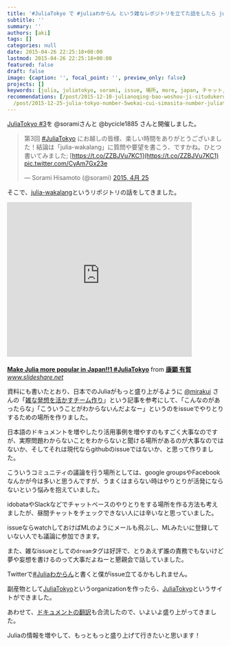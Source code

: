 ```yaml
---
title: '#JuliaTokyo で #juliaわからん という雑なレポジトリを立てた話をしたら julia.tokyo ができてた '
subtitle: ''
summary: ''
authors: [aki]
tags: []
categories: null
date: 2015-04-26 22:25:18+00:00
lastmod: 2015-04-26 22:25:18+00:00
featured: false
draft: false
image: {caption: '', focal_point: '', preview_only: false}
projects: []
keywords: [julia, juliatokyo, sorami, issue, 場所, more, japan, チャット, やりとり, make]
recommendations: [/post/2015-12-10-julianoqing-bao-woshou-ji-situdukeruniha/, /post/2014-07-05-number-juliatokyo-01de-julia100ben-notuku-wofa-biao-sitekimasita/,
  /post/2015-12-25-julia-tokyo-number-5wokai-cui-simasita-number-juliatokyo/]
---
```

[JuliaTokyo #3](http://juliatokyo.connpass.com/event/13218/)を @soramiさんと @bycicle1885 さんと開催しました。

> 第3回 [#JuliaTokyo](https://twitter.com/hashtag/JuliaTokyo?src=hash) にお越しの皆様、楽しい時間をありがとうございました！結論は「julia-wakalang」に質問や要望を書こう、ですかね。ひとつ書いてみました; [https://t.co/ZZBJVu7KC1](https://t.co/ZZBJVu7KC1) [pic.twitter.com/CyAm7Gx23e](http://t.co/CyAm7Gx23e)
> 
> — Sorami Hisamoto (@sorami) [2015, 4月 25](https://twitter.com/sorami/status/591992624812167168)

<script async src="//platform.twitter.com/widgets.js" charset="utf-8"></script>

そこで、[julia-wakalang](https://github.com/JuliaTokyo/julia-wakalang)というリポジトリの話をしてきました。

<iframe src="https://www.slideshare.net/slideshow/embed_code/key/JTJrdlOGm25gmp" width="427" height="356" frameborder="0" marginwidth="0" marginheight="0" scrolling="no" style="border:1px solid #CCC; border-width:1px; margin-bottom:5px; max-width: 100%;" allowfullscreen> </iframe>

  **[Make Julia more popular in Japan!!1 #JuliaTokyo](https://www.slideshare.net/chezou/make-julia-more-popular-in-japan1 "Make Julia more popular in Japan!!1 #JuliaTokyo")** from **[康顕 有賀](http://www.slideshare.net/chezou)** 
<cite class="hatena-citation"><a href="http://www.slideshare.net/chezou/make-julia-more-popular-in-japan1">www.slideshare.net</a></cite>

資料にも書いたとおり、日本でのJuliaがもっと盛り上がるように [@mirakui](https://twitter.com/mirakui) さんの「[雑な発想を活かすチーム作り](https://techlife.cookpad.com/entry/2015/03/25/202709)」という記事を参考にして、「こんなのがあったらな」「こういうことがわからないんだよなー」というのをissueでやりとりするための場所を作りました。

日本語のドキュメントを増やしたり活用事例を増やすのもすごく大事なのですが、実際問題わからないことをわからないと聞ける場所があるのが大事なのではないか、そしてそれは現代ならgithubのissueではないか、と思って作りました。

こういうコミュニティの議論を行う場所としては、google groupsやFacebookなんかが今は多いと思うんですが、うまくはまらない時はやりとりが活発にならないという悩みを抱えていました。

idobataやSlackなどでチャットベースのやりとりをする場所を作る方法も考えましたが、昼間チャットをチェックできない人には辛いなと思っていました。

issueならwatchしておけばMLのようにメールも飛ぶし、MLみたいに登録していない人でも議論に参加できます。

また、雑なissueとしての`dream`タグは好評で、とりあえず誰の責務でもないけど夢や妄想を書けるのって大事だよねーと懇親会で話していました。

Twitterで[#Juliaわからん](https://twitter.com/search?f=realtime&q=%23Julia%E3%82%8F%E3%81%8B%E3%82%89%E3%82%93&src=typd)と書くと僕がissue立てるかもしれません。

副産物として[JuliaTokyo](https://github.com/JuliaTokyo/)というorganizationを作ったら、[JuliaTokyo](http://julia.tokyo/)というサイトができました。

あわせて、[ドキュメントの翻訳](http://docs.julia.tokyo/ja/latest/)も合流したので、いよいよ盛り上がってきました。

Juliaの情報を増やして、もっともっと盛り上げて行きたいと思います！


